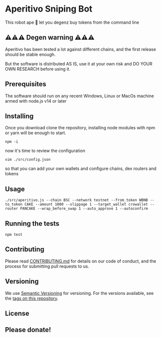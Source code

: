 # Aperitivo Sniping Bot

This robot ape 🦍 let you degenz buy tokens from the command line

## ⚠️⚠️⚠️ Degen warning ⚠️⚠️⚠️

Aperitivo has been tested a lot against different chains, and the first release should be stable enough. 

But the software is distributed AS IS, use it at your own risk and DO YOUR OWN RESEARCH before using it.


## Prerequisites

The software should run on any recent Windows, Linux or MacOs machine armed with node.js v14 or later

## Installing

Once you download clone the repository, installing node modules with npm or yarn will be enough to start.

    npm -i
    
now it's time to review the configuration

    vim ./src/config.json
so that you can add your own wallets and configure chains, dex routers and tokens

## Usage
    ./src/aperitivo.js --chain BSC --network testnet --from_token WBNB --to_token CAKE --amount 1000 --slippage 1 --target_wallet crowallet --router PANCAKE --wrap_before_swap 1 --auto_approve 1 --autoconfirm
  
## Running the tests
    npm test

## Contributing

Please read [CONTRIBUTING.md](CONTRIBUTING.md) for details on our code
of conduct, and the process for submitting pull requests to us.

## Versioning

We use [Semantic Versioning](http://semver.org/) for versioning. For the versions
available, see the [tags on this
repository](https://github.com/deficient-apes/aperitivo-sniping-bot/tags).


## License

## Please donate!
